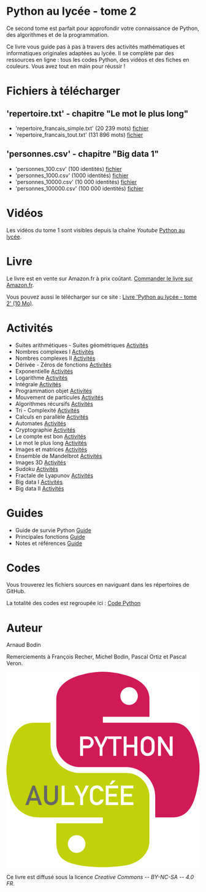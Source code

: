 
Python au lycée - tome 2
========================

Ce second tome est parfait pour approfondir votre connaissance de Python, des algorithmes et de la programmation.

Ce livre vous guide pas à pas à travers des activités mathématiques et informatiques originales adaptées au lycée. Il se complète par des ressources en ligne : tous les codes Python, des vidéos et des fiches en couleurs. Vous avez tout en main pour réussir ! 

Fichiers à télécharger
======================

'repertoire.txt' - chapitre "Le mot le plus long"
-------------------------------------------------

* 'repertoire_francais_simple.txt' (20 239 mots) [fichier](lettres/repertoire_francais_simple.txt)
* 'repertoire_francais_tout.txt' (131 896 mots) [fichier](lettres/repertoire_francais_tout.txt)

'personnes.csv' - chapitre "Big data 1"
---------------------------------------

* 'personnes_100.csv' (100 identités) [fichier](bigdata/personnes_100.csv)
* 'personnes_1000.csv' (1000 identités) [fichier](bigdata/personnes_1000.csv)
* 'personnes_10000.csv' (10 000 identités) [fichier](bigdata/personnes_10000.csv)
* 'personnes_100000.csv' (100 000 identités) [fichier](bigdata/personnes_100000.csv)


Vidéos
======

Les vidéos du tome 1 sont visibles depuis la chaîne *Youtube* [Python au lycée](https://www.youtube.com/channel/UC6PiFyqBiUjiJ7Q3DRSW2Wg "www.youtube.com/PythonAuLycée").

Livre
=====

Le livre est en vente sur Amazon.fr à prix coûtant. [Commander le livre sur Amazon.fr]( https://www.amazon.fr/dp/1091414807).

Vous pouvez aussi le télécharger sur ce site : [Livre 'Python au lycée - tome 2' (10 Mo)](livre-python2.pdf).

Activités
=========

* Suites arithmétiques - Suites géométriques [Activités](suites/suites.pdf)
* Nombres complexes I  [Activités](complexes/complexes-1.pdf)
* Nombres complexes II [Activités](complexes/complexes-2.pdf)
* Dérivée - Zéros de fonctions [Activités](derivee/derivee.pdf)
* Exponentielle [Activités](exponentielle/exponentielle.pdf)
* Logarithme [Activités](logarithme/logarithme.pdf)
* Intégrale [Activités](integrale/integrale.pdf)
* Programmation objet [Activités](objet/objet.pdf)
* Mouvement de particules [Activités](particule/particule.pdf)
* Algorithmes récursifs [Activités](recursivite/recursivite.pdf)
* Tri - Complexité [Activités](tri/tri.pdf)
* Calculs en parallèle [Activités](parallele/parallele.pdf)
* Automates [Activités](automate/automate.pdf)
* Cryptographie [Activités](cryptographie/cryptographie.pdf)
* Le compte est bon [Activités](chiffres/chiffres.pdf)
* Le mot le plus long [Activités](lettres/lettres.pdf)
* Images et matrices [Activités](matrice/matrice.pdf)
* Ensemble de Mandelbrot [Activités](mandelbrot/mandelbrot.pdf)
* Images 3D  [Activités](images3d/images3d.pdf)
* Sudoku [Activités](sudoku/sudoku.pdf)
* Fractale de Lyapunov [Activités](lyapunov/lyapunov.pdf)
* Big data I [Activités](bigdata/bigdata-1.pdf)
* Big data II [Activités](bigdata/bigdata-2.pdf)

Guides
======

* Guide de survie Python [Guide](guide/guide-python.pdf)
* Principales fonctions [Guide](guide/guide-fonctions.pdf)
* Notes et références [Guide](guide/guide-biblio.pdf)

Codes
=====

Vous trouverez les fichiers sources en naviguant dans les répertoires de GitHub.

La totalité des codes est regroupée ici : [Code Python](code/code.pdf)

Auteur
======

Arnaud Bodin

Remerciements à François Recher, Michel Bodin, Pascal Ortiz et Pascal Veron.

![Logo Python Exo7](cover/logo-python.png "logo Python Exo7")

Ce livre est diffusé sous la licence *Creative Commons -- BY-NC-SA -- 4.0 FR*.


